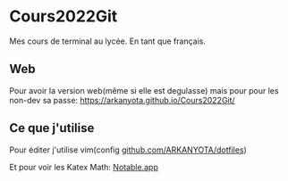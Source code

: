 # Cours2022Git
Mes cours de terminal au lycée. En tant que français.

## Web
Pour avoir la version web(même si elle est degulasse) mais pour pour les non-dev sa passe: https://arkanyota.github.io/Cours2022Git/

## Ce que j'utilise
Pour éditer j'utilise vim(config [github.com/ARKANYOTA/dotfiles](https://github.com/ARKANYOTA/dotfiles))

Et pour voir les Katex Math: [Notable.app](https://notable.app)


